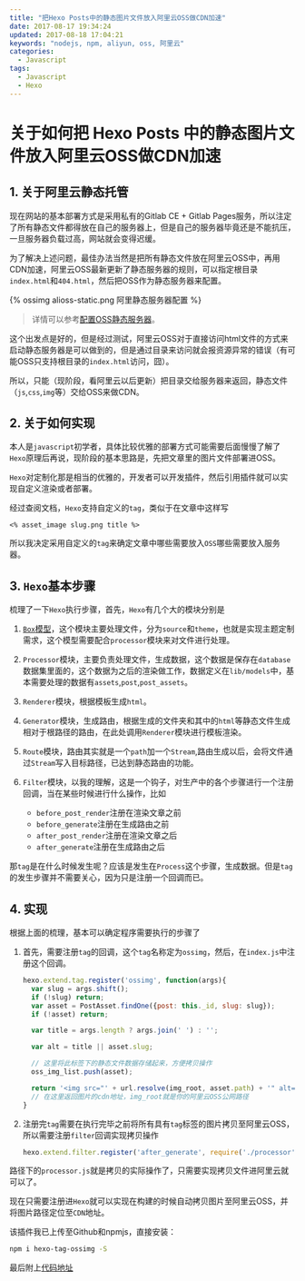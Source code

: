 ```yaml
---
title: "把Hexo Posts中的静态图片文件放入阿里云OSS做CDN加速"
date: 2017-08-17 19:34:24
updated: 2017-08-18 17:04:21
keywords: "nodejs, npm, aliyun, oss, 阿里云"
categories:
  - Javascript
tags:
  - Javascript
  - Hexo
---
```

# 关于如何把 **Hexo Posts** 中的静态图片文件放入阿里云OSS做CDN加速

## 1. 关于阿里云静态托管
<!-- more -->
现在网站的基本部署方式是采用私有的Gitlab CE + Gitlab Pages服务，所以注定了所有静态文件都得放在自己的服务器上，但是自己的服务器毕竟还是不能抗压，一旦服务器负载过高，网站就会变得迟缓。

为了解决上述问题，最佳办法当然是把所有静态文件放在阿里云OSS中，再用CDN加速，阿里云OSS最新更新了静态服务器的规则，可以指定根目录`index.html`和`404.html`，然后把OSS作为静态服务器来配置。

{% ossimg alioss-static.png 阿里静态服务器配置 %}

> 详情可以参考[配置OSS静态服务器](https://help.aliyun.com/document_detail/31872.html?spm=5176.8466029.static-page-info-block.1.2fa3fba4IEWYNn)。

这个出发点是好的，但是经过测试，阿里云OSS对于直接访问html文件的方式来启动静态服务器是可以做到的，但是通过目录来访问就会报资源异常的错误（有可能OSS只支持根目录的`index.html`访问，囧）。

所以，只能（现阶段，看阿里云以后更新）把目录交给服务器来返回，静态文件（`js`,`css`,`img`等）交给OSS来做CDN。

## 2. 关于如何实现

本人是`javascript`初学者，具体比较优雅的部署方式可能需要后面慢慢了解了`Hexo`原理后再说，现阶段的基本思路是，先把文章里的图片文件部署进OSS。

`Hexo`对定制化那是相当的优雅的，开发者可以开发插件，然后引用插件就可以实现自定义渲染或者部署。

经过查阅文档，`Hexo`支持自定义的`tag`，类似于在文章中这样写

```swig
<% asset_image slug.png title %>
```

所以我决定采用自定义的`tag`来确定文章中哪些需要放入`OSS`哪些需要放入服务器。

## 3. `Hexo`基本步骤

梳理了一下`Hexo`执行步骤，首先，`Hexo`有几个大的模块分别是

1. [`Box`模型](https://hexo.io/zh-cn/api/box.html)，这个模块主要处理文件，分为`source`和`theme`，也就是实现主题定制需求，这个模型需要配合`processor`模块来对文件进行处理。

1. `Processor`模块，主要负责处理文件，生成数据，这个数据是保存在`database`数据集里面的，这个数据为之后的渲染做工作，数据定义在`lib/models`中，基本需要处理的数据有`assets`,`post`,`post_assets`。

1. `Renderer`模块，根据模板生成`html`。

1. `Generator`模块，生成路由，根据生成的文件夹和其中的`html`等静态文件生成相对于根路径的路由，在此处调用`Renderer`模块进行模板渲染。

1. `Route`模块，路由其实就是一个`path`加一个`Stream`,路由生成以后，会将文件通过`Stream`写入目标路径，已达到静态路由的功能。

1. `Filter`模块，以我的理解，这是一个钩子，对生产中的各个步骤进行一个注册回调，当在某些时候进行什么操作，比如
    * `before_post_render`注册在渲染文章之前
    * `before_generate`注册在生成路由之前
    * `after_post_render`注册在渲染文章之后
    * `after_generate`注册在生成路由之后

那`tag`是在什么时候发生呢？应该是发生在`Process`这个步骤，生成数据。但是`tag`的发生步骤并不需要关心，因为只是注册一个回调而已。

## 4. 实现

根据上面的梳理，基本可以确定程序需要执行的步骤了

1. 首先，需要注册`tag`的回调，这个`tag`名称定为`ossimg`，然后，在`index.js`中注册这个回调。

    ```JavaScript
    hexo.extend.tag.register('ossimg', function(args){
      var slug = args.shift();
      if (!slug) return; 
      var asset = PostAsset.findOne({post: this._id, slug: slug});
      if (!asset) return;

      var title = args.length ? args.join(' ') : '';

      var alt = title || asset.slug;

      // 这里将此标签下的静态文件数据存储起来，方便拷贝操作 
      oss_img_list.push(asset);

      return '<img src="' + url.resolve(img_root, asset.path) + '" alt="' + alt + '" title="' + title + '">';
      // 在这里返回图片的cdn地址，img_root就是你的阿里云OSS公网路径
    }
    ```

1. 注册完`tag`需要在执行完毕之前将所有具有`tag`标签的图片拷贝至阿里云OSS，所以需要注册`filter`回调实现拷贝操作

    ```JavaScript
    hexo.extend.filter.register('after_generate', require('./processor')(hexo, oss_img_list) ); // 这里将oss_img_list传入，方便指定哪些需要拷贝
    ```

路径下的`processor.js`就是拷贝的实际操作了，只需要实现拷贝文件进阿里云就可以了。

现在只需要注册进`Hexo`就可以实现在构建的时候自动拷贝图片至阿里云OSS，并将图片路径定位至`CDN`地址。

该插件我已上传至Github和npmjs，直接安装：

```Bash
npm i hexo-tag-ossimg -S
```

最后附上[代码地址](https://github.com/chenxuefei-pp/hexo-tag-ossimg)

